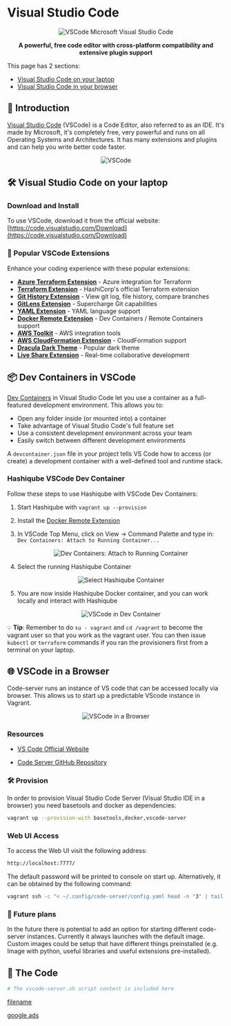 # Visual Studio Code

<div align="center">
  <img src="images/vscode-logo.png?raw=true" alt="VSCode Microsoft Visual Studio Code">
  <p><strong>A powerful, free code editor with cross-platform compatibility and extensive plugin support</strong></p>
</div>

This page has 2 sections:

* [Visual Studio Code on your laptop](#visual-studio-code-on-your-laptop)
* [Visual Studio Code in your browser](#vscode-in-a-browser)

## 🚀 Introduction

[Visual Studio Code](https://code.visualstudio.com/) (VSCode) is a Code Editor, also referred to as an IDE. It's made by Microsoft, it's completely free, very powerful and runs on all Operating Systems and Architectures. It has many extensions and plugins and can help you write better code faster.

<div align="center">
  <img src="images/vscode.png?raw=true" alt="VSCode">
</div>

## 🛠️ Visual Studio Code on your laptop

### Download and Install

To use VSCode, download it from the official website:
[https://code.visualstudio.com/Download](https://code.visualstudio.com/Download)

### 🧩 Popular VSCode Extensions

Enhance your coding experience with these popular extensions:

* [**Azure Terraform Extension**](https://marketplace.visualstudio.com/items?itemName=ms-azuretools.vscode-azureterraform) - Azure integration for Terraform
* [**Terraform Extension**](https://marketplace.visualstudio.com/items?itemName=HashiCorp.terraform) - HashiCorp's official Terraform extension
* [**Git History Extension**](https://marketplace.visualstudio.com/items?itemName=donjayamanne.githistory) - View git log, file history, compare branches
* [**GitLens Extension**](https://marketplace.visualstudio.com/items?itemName=eamodio.gitlens) - Supercharge Git capabilities
* [**YAML Extension**](https://marketplace.visualstudio.com/items?itemName=redhat.vscode-yaml) - YAML language support
* [**Docker Remote Extension**](https://marketplace.visualstudio.com/items?itemName=ms-vscode-remote.remote-containers) - Dev Containers / Remote Containers support
* [**AWS Toolkit**](https://aws.amazon.com/visualstudiocode/) - AWS integration tools
* [**AWS CloudFormation Extension**](https://marketplace.visualstudio.com/items?itemName=aws-scripting-guy.cform) - CloudFormation support
* [**Dracula Dark Theme**](https://marketplace.visualstudio.com/items?itemName=dracula-theme.theme-dracula) - Popular dark theme
* [**Live Share Extension**](https://marketplace.visualstudio.com/items?itemName=MS-vsliveshare.vsliveshare-pack) - Real-time collaborative development

## 📦 Dev Containers in VSCode

[Dev Containers](https://code.visualstudio.com/docs/devcontainers/containers) in Visual Studio Code let you use a container as a full-featured development environment. This allows you to:

* Open any folder inside (or mounted into) a container
* Take advantage of Visual Studio Code's full feature set
* Use a consistent development environment across your team
* Easily switch between different development environments

A `devcontainer.json` file in your project tells VS Code how to access (or create) a development container with a well-defined tool and runtime stack.

### Hashiqube VSCode Dev Container

Follow these steps to use Hashiqube with VSCode Dev Containers:

1. Start Hashiqube with `vagrant up --provision`

2. Install the [Docker Remote Extension](https://marketplace.visualstudio.com/items?itemName=ms-vscode-remote.remote-containers)

3. In VSCode Top Menu, click on View -> Command Palette and type in:
   `Dev Containers: Attach to Running Container...`

   <div align="center">
     <img src="images/vscode-view-command-palette-attach-to-running-container.png?raw=true" alt="Dev Containers: Attach to Running Container">
   </div>

4. Select the running Hashiqube Container

   <div align="center">
     <img src="images/vscode-view-command-palette-attach-to-running-container-select-hashiqube-container.png?raw=true" alt="Select Hashiqube Container">
   </div>

5. You are now inside Hashiqube Docker container, and you can work locally and interact with Hashiqube

   <div align="center">
     <img src="images/vscode-hashiqube-devcontainer.png?raw=true" alt="VSCode in Dev Container">
   </div>

💡 **Tip**: Remember to do `su - vagrant` and `cd /vagrant` to become the vagrant user so that you work as the vagrant user. You can then issue `kubectl` or `terraform` commands if you ran the provisioners first from a terminal on your laptop.

## 🌐 VSCode in a Browser

Code-server runs an instance of VS code that can be accessed locally via browser. This allows us to start up a predictable VScode instance in Vagrant.

<div align="center">
  <img src="images/vscode-in-a-browser.png?raw=true" alt="VSCode in a Browser">
</div>

### Resources

* [VS Code Official Website](https://code.visualstudio.com/)

* [Code Server GitHub Repository](https://github.com/coder/code-server)

### 🛠️ Provision

In order to provision Visual Studio Code Server (Visual Studio IDE in a browser) you need basetools and docker as dependencies:

```bash
vagrant up --provision-with basetools,docker,vscode-server
```

### Web UI Access

To access the Web UI visit the following address:

```bash
http://localhost:7777/
```

The default password will be printed to console on start up. Alternatively, it can be obtained by the following command:

```bash
vagrant ssh -c "< ~/.config/code-server/config.yaml head -n "3" | tail -n +"3""
```

### 🔮 Future plans

In the future there is potential to add an option for starting different code-server instances. Currently it always launches with the default image. Custom images could be setup that have different things preinstalled (e.g. Image with python, useful libraries and useful extensions pre-installed).

## 📜 The Code

```bash
# The vscode-server.sh script content is included here
```

[filename](vscode-server.sh ':include :type=code')

[google ads](../googleads.html ':include :type=iframe width=100% height=300px')